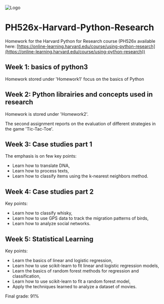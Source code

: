 ![Logo](https://www.bourses-etudiants.ma/wp-content/uploads/2018/07/harvard_university-logo-1-800x201.png)
# PH526x-Harvard-Python-Research
Homework for the Harvard Python for Research course (PH526x available here: [https://online-learning.harvard.edu/course/using-python-research](https://online-learning.harvard.edu/course/using-python-research))

## Week 1: basics of python3
Homework stored under 'Homework1' focus on the basics of Python

## Week 2: Python librairies and concepts used in research
Homework is stored under 'Homework2'.

The second assignment reports on the evaluation of different strategies in the game 'Tic-Tac-Toe'.

## Week 3: Case studies part 1
The emphasis is on few key points:
- Learn how to translate DNA,
- Learn how to process texts,
- Learn how to classify items using the k-nearest neighbors method.

## Week 4: Case studies part 2
Key points:
- Learn how to classify whisky,
- Learn how to use GPS data to track the migration patterns of birds,
- Learn how to analyze social networks.



## Week 5: Statistical Learning
Key points:
- Learn the basics of linear and logistic regression,
- Learn how to use scikit-learn to fit linear and logistic regression models,
- Learn the basics of random forest methods for regression and classification,
- Learn how to use scikit-learn to fit a random forest model,
- Apply the techniques learned to analyze a dataset of movies.

Final grade: 91%
